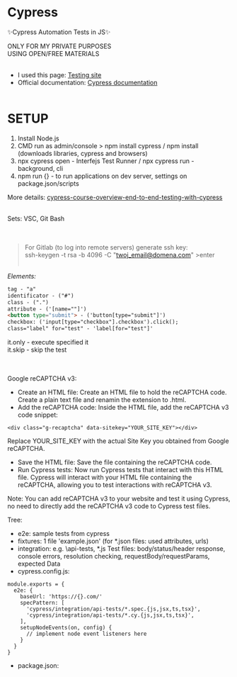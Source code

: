 # Cypress
✨Cypress Automation Tests in JS✨

ONLY FOR MY PRIVATE PURPOSES<br>
USING OPEN/FREE MATERIALS <br><br>
- I used this page: [Testing site](https://parabank.parasoft.com/parabank)
- Official documentation: [Cypress documentation](https://docs.cypress.io/guides/overview/why-cypress) 
<br><br>

# SETUP
1. Install  Node.js
2. CMD run as admin/console > npm install cypress / npm install (downloads libraries, cypress and browsers)
3. npx cypress open - Interfejs Test Runner / npx cypress run - background, cli
4. npm run {} - to run applications on dev server, settings on package.json/scripts

More details: [cypress-course-overview-end-to-end-testing-with-cypress](https://egghead.io/lessons/cypress-course-overview-end-to-end-testing-with-cypress)

<br>
Sets: VSC, Git Bash
<br><br><br>

>For Gitlab (to log into remote servers) generate ssh key:  <br>
>ssh-keygen -t rsa -b 4096 -C "twoj_email@domena.com" >enter <br><br>

_Elements: <br>_
```html
tag - "a"
identificator - ("#")  
class - (".")  
attribute - ('[name=""]') 
<button type="submit"> - ('button[type="submit"]') 
checkbox: ('input[type="checkbox"].checkbox').click();  
class="label" for="test" - 'label[for="test"]'  
```
it.only - execute specified it<br>
it.skip - skip the test<br>
<br><br>
<dl><dt> 
Google reCAPTCHA v3:  <br>
</dt></dl>  

- Create an HTML file:  Create an HTML file to hold the reCAPTCHA code. Create a plain text file and renamin the extension to .html.  <br>
- Add the reCAPTCHA code: Inside the HTML file, add the reCAPTCHA v3 code snippet:  <br>  
```
<div class="g-recaptcha" data-sitekey="YOUR_SITE_KEY"></div>
```
  Replace YOUR_SITE_KEY with the actual Site Key you obtained from Google reCAPTCHA.
- Save the HTML file: Save the file containing the reCAPTCHA code. <br>
- Run Cypress tests: Now run Cypress tests that interact with this HTML file. Cypress will interact with your HTML file containing the reCAPTCHA, allowing you to test interactions with reCAPTCHA v3. <br>

Note: You can add reCAPTCHA v3 to your website and test it using Cypress, no need to directly add the reCAPTCHA v3 code to Cypress test files.

<dl><dt> 
Tree:  <br>
</dt></dl> 

- e2e: sample tests from cypress
- fixtures: 1 file 'example.json' (for *.json files: used attributes, urls)
- integration: e.g. \api-tests, *.js Test files: body/status/header response, console errors, resolution checking, requestBody/requestParams, expected Data
- cypress.config.js:
```
module.exports = {
  e2e: {
    baseUrl: 'https://{}.com/'
    specPattern: [
      'cypress/integration/api-tests/*.spec.{js,jsx,ts,tsx}',
      'cypress/integration/api-tests/*.cy.{js,jsx,ts,tsx}',
    ],
    setupNodeEvents(on, config) {
      // implement node event listeners here      
    }
  }
}
```
- package.json:



